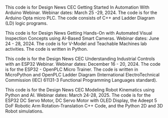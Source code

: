 This code is for Design News CEC Getting Started In Automation With Arduino Webinar. Webinar dates: March 25 -29, 2024.
The code is for the Arduino Opta micro PLC. The code consists of C++ and Ladder Diagram (LD) logic programs.

This code is for Design News Getting Hands-On with Automated Visual Inspection Concepts using AI-Based Smart Cameras. Webinar dates: June 24 - 28, 2024.
The code is for V-Model and Teachable Machines lab activities. The code is written in Python.

This code is for the Design News CEC Understanding Industrial Controls with an ESP32 Webinar. Webinar dates: December 16 - 20, 2024. The code is for the ESP32 - OpenPLC Micro Trainer. The code is written in MicroPython and OpenPLC Ladder Diagram (International ElectroTechnical Commission (IEC) 61131-3 Functional Programming Languages standard).

This code is for the Design News CEC Modeling Robot Kinematics using Python and AI. Webinar dates: March 24-28, 2025. The code is for the ESP32 DC Servo Motor, DC Servo Motor with OLED Display, the Adeept 5 DoF Robotic Arm Rotation-Translation C++ Code, and the Python 2D and 3D Robot simulations.
